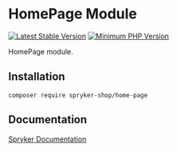 # HomePage Module
[![Latest Stable Version](https://poser.pugx.org/spryker-shop/home-page/v/stable.svg)](https://packagist.org/packages/spryker-shop/home-page)
[![Minimum PHP Version](https://img.shields.io/badge/php-%3E%3D%208.2-8892BF.svg)](https://php.net/)

HomePage module.

## Installation

```
composer require spryker-shop/home-page
```

## Documentation

[Spryker Documentation](https://docs.spryker.com)
